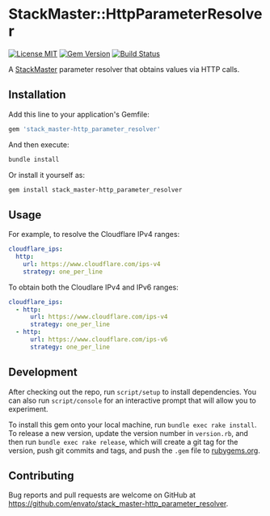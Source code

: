 # StackMaster::HttpParameterResolver

[![License MIT](https://img.shields.io/badge/license-MIT-brightgreen.svg)](https://github.com/envato/stack_master-http_parameter_resolver/blob/master/LICENSE.txt)
[![Gem Version](https://badge.fury.io/rb/stack_master-http_parameter_resolver.svg)](https://rubygems.org/gems/stack_master-http_parameter_resolver)
[![Build Status](https://travis-ci.org/envato/stack_master-http_parameter_resolver.svg?branch=master)](https://travis-ci.org/envato/stack_master-http_parameter_resolver)

A [StackMaster] parameter resolver that obtains values via HTTP calls.

[StackMaster]: https://github.com/envato/stack_master

## Installation

Add this line to your application's Gemfile:

```ruby
gem 'stack_master-http_parameter_resolver'
```

And then execute:

```sh
bundle install
```

Or install it yourself as:

```sh
gem install stack_master-http_parameter_resolver
```

## Usage

For example, to resolve the Cloudflare IPv4 ranges:

```yaml
cloudflare_ips:
  http:
    url: https://www.cloudflare.com/ips-v4
    strategy: one_per_line
```

To obtain both the Cloudlare IPv4 and IPv6 ranges:

```yaml
cloudflare_ips:
  - http:
      url: https://www.cloudflare.com/ips-v4
      strategy: one_per_line
  - http:
      url: https://www.cloudflare.com/ips-v6
      strategy: one_per_line
```

## Development

After checking out the repo, run `script/setup` to install dependencies. You can also run `script/console` for an interactive prompt that will allow you to experiment.

To install this gem onto your local machine, run `bundle exec rake install`. To release a new version, update the version number in `version.rb`, and then run `bundle exec rake release`, which will create a git tag for the version, push git commits and tags, and push the `.gem` file to [rubygems.org](https://rubygems.org).

## Contributing

Bug reports and pull requests are welcome on GitHub at https://github.com/envato/stack_master-http_parameter_resolver.
